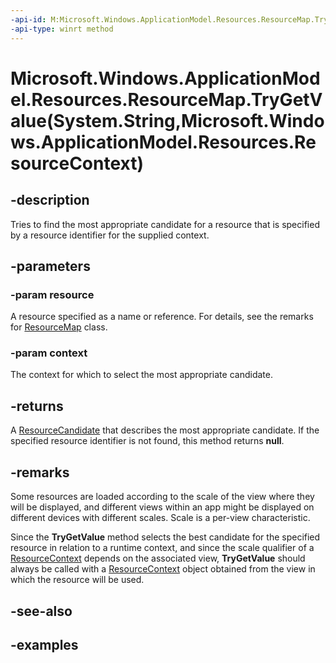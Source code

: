 ```yaml
---
-api-id: M:Microsoft.Windows.ApplicationModel.Resources.ResourceMap.TryGetValue(System.String,Microsoft.Windows.ApplicationModel.Resources.ResourceContext)
-api-type: winrt method
---
```


# Microsoft.Windows.ApplicationModel.Resources.ResourceMap.TryGetValue(System.String,Microsoft.Windows.ApplicationModel.Resources.ResourceContext)

<!--
public Microsoft.Windows.ApplicationModel.Resources.ResourceCandidate TryGetValue (string resource, Microsoft.Windows.ApplicationModel.Resources.ResourceContext context);
-->


## -description

Tries to find the most appropriate candidate for a resource that is specified by a resource identifier for the supplied context.

## -parameters

### -param resource

A resource specified as a name or reference. For details, see the remarks for [ResourceMap](resourcemap.md) class.

### -param context

The context for which to select the most appropriate candidate.

## -returns

A [ResourceCandidate](resourcecandidate.md) that describes the most appropriate candidate. If the specified resource identifier is not found, this method returns **null**.

## -remarks

Some resources are loaded according to the scale of the view where they will be displayed, and different views within an app might be displayed on different devices with different scales. Scale is a per-view characteristic.

Since the **TryGetValue** method selects the best candidate for the specified resource in relation to a runtime context, and since the scale qualifier of a [ResourceContext](resourcecontext.md) depends on the associated view, **TryGetValue** should always be called with a [ResourceContext](resourcecontext.md) object obtained from the view in which the resource will be used.

## -see-also

## -examples


